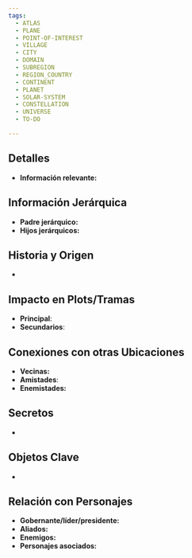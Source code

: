 ```yaml
---
tags:
  - ATLAS
  - PLANE
  - POINT-OF-INTEREST
  - VILLAGE
  - CITY
  - DOMAIN
  - SUBREGION
  - REGION_COUNTRY
  - CONTINENT
  - PLANET
  - SOLAR-SYSTEM
  - CONSTELLATION
  - UNIVERSE
  - TO-DO

---
```

## Detalles
- **Información relevante:** 

## Información Jerárquica
- **Padre jerárquico:**
- **Hijos jerárquicos:**

## Historia y Origen
- 

## Impacto en Plots/Tramas 
- **Principal**: 
- **Secundarios**:

## Conexiones con otras Ubicaciones
- **Vecinas:**
- **Amistades**:
- **Enemistades:**

## Secretos 
- 

## Objetos Clave
- 

## Relación con Personajes 
- **Gobernante/líder/presidente:**
- **Aliados:**
- **Enemigos:**
- **Personajes asociados:**
